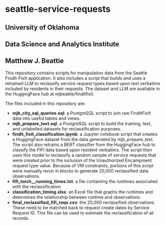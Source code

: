 # seattle-service-requests
## University of Oklahoma
## Data Science and Analytics Institute
## Matthew J. Beattie

This repository contains scripts for manipulation data from the Seattle FindIt-FixIt application.  It also includes a script that builds and uses a retrained LLM to reclassify service request types based upon text verbatims included by residents in their requests.  The dataset and LLM are available in the HuggingFace hub at mjbeattie/finditfixit.

The files included in this repository are:
+ __mjb_city_sql_queries.sql__:  a PostgreSQL script to join raw FindItFixIt data into useful tables and views.
+ __mjb_prepare_text.sql__:  a PostgreSQL script to build the training, test, and unlabelled datasets for reclassification purposes.
+ __findit_fixit_classification.ipynb__: a Jupyter notebook script that creates a HuggingFace dataset from the data generated by mjb_prepare_text.  The script also retrains a BERT classifier from the HuggingFace hub to classify the FIFI data based upon resident verbatims.  The script then uses this model to reclassify a random sample of service requests that were created prior to the inclusion of the Unauthorized Encampment request type value.  Because of VM constraints, portions of this script were manually rerun in blocks to generate 20,000 reclassified data observations.
+ __fifi_torch__running_times.txt__: a file containing the runtimes associated with the reclassification
+ __classification_timing.xlsx__: an Excel file that graphs the runtimes and determines the relationship between runtime and observations.
+ __final_reclassified_fifi_reqs.csv__: the 20,000 reclassified observations.  These need to be matched back to request create dates by Service Request ID.  This file can be used to estimate the reclassification of all records.
 
